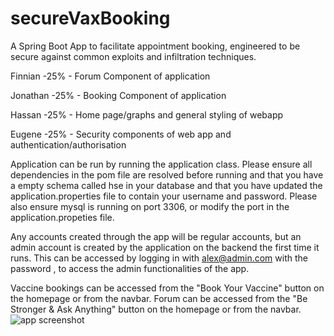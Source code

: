 # secureVaxBooking
A Spring Boot App to facilitate appointment booking, engineered to be secure against common exploits and infiltration techniques.

Finnian -25% - Forum Component of application

Jonathan -25% - Booking Component of application

Hassan -25% - Home page/graphs and general styling of webapp

Eugene -25% - Security components of web app and authentication/authorisation


Application can be run by running the application class. Please ensure all dependencies in the pom file are resolved before running and that you have a empty schema called hse in your database and that you have updated the application.properties file to contain your username and password. Please also ensure mysql is running on port 3306, or modify the port in the application.propeties file.

Any accounts created through the app will be regular accounts, but an admin account is created by the application on the backend the first time it runs. This can be accessed by logging in with <alex@admin.com> with the password <password>, to access the admin functionalities of the app.

Vaccine bookings can be accessed from the "Book Your Vaccine" button on the homepage or from the navbar.
Forum can be accessed from the "Be Stronger & Ask Anything" button on the homepage or from the navbar.
![app screenshot](https://user-images.githubusercontent.com/71187088/156617443-78173107-a35b-4118-a6ba-3eea99fd1096.png)
